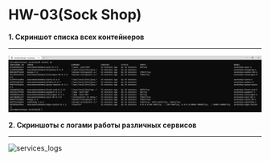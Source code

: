 # HW-03(Sock Shop)

**1. Скриншот списка всех контейнеров**
___
![dockers_run](./images/dockers_run.PNG)

**2. Скриншоты с логами работы различных сервисов**
___
![services_logs](./images/services_logs.PNG)
